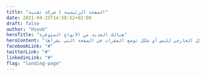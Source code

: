 ```yaml
---
title: "الصفحة الرئيسية | شركة تقنية"
date: 2021-04-25T14:58:52+02:00
draft: false
author: "Hsoub"
heroTitle: "هنالك العديد من الأنواع المتوفرة"
heroContent: "هناك حقيقة مثبتة منذ زمن طويل وهي أن المحتوى المقروء لصفحة ما سيلهي القارئ عن التركيز على الشكل الخارجي للنص أو شكل توضع الفقرات في الصفحة التي يقرأها."
facebookLink: "#"
twitterLink: "#"
linkedinLink: "#"
flag: "landing-page"
---
```


